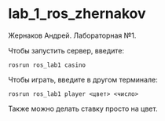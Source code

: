 # lab_1_ros_zhernakov
Жернаков Андрей. Лабораторная №1.

Чтобы запустить сервер, введите:
```
rosrun ros_lab1 casino
```
Чтобы играть, введите в другом терминале:
```
rosrun ros_lab1 player <цвет> <число>
```
Также можно делать ставку просто на цвет.
